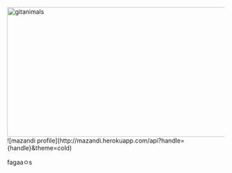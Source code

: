 <a href="https://www.gitanimals.org/">
      <img
        src="https://render.gitanimals.org/guilds/752008818159630124/draw"
        width="600"
        height="300"
        alt="gitanimals"
      />
    </a>
![mazandi profile](http://mazandi.herokuapp.com/api?handle={handle}&theme=cold)

fagaaㅇs

